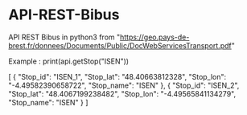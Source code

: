 # API-REST-Bibus
API REST Bibus in python3 from "https://geo.pays-de-brest.fr/donnees/Documents/Public/DocWebServicesTransport.pdf"

Example :
print(api.getStop("ISEN"))

[
    {
        "Stop_id": "ISEN_1",
        "Stop_lat": "48.40663812328",
        "Stop_lon": "-4.49582390658722",
        "Stop_name": "ISEN"
    },
    {
        "Stop_id": "ISEN_2",
        "Stop_lat": "48.4067199238482",
        "Stop_lon": "-4.49565841134279",
        "Stop_name": "ISEN"
    }
]
